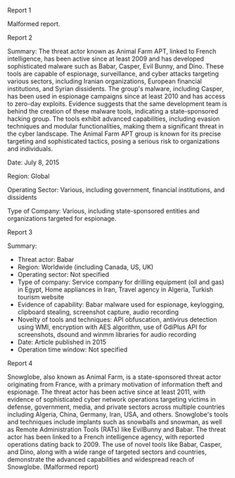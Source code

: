 
Report 1

Malformed report.





Report 2

Summary:
The threat actor known as Animal Farm APT, linked to French intelligence, has been active since at least 2009 and has developed sophisticated malware such as Babar, Casper, Evil Bunny, and Dino. These tools are capable of espionage, surveillance, and cyber attacks targeting various sectors, including Iranian organizations, European financial institutions, and Syrian dissidents. The group's malware, including Casper, has been used in espionage campaigns since at least 2010 and has access to zero-day exploits. Evidence suggests that the same development team is behind the creation of these malware tools, indicating a state-sponsored hacking group. The tools exhibit advanced capabilities, including evasion techniques and modular functionalities, making them a significant threat in the cyber landscape. The Animal Farm APT group is known for its precise targeting and sophisticated tactics, posing a serious risk to organizations and individuals. 

Date: July 8, 2015

Region: Global

Operating Sector: Various, including government, financial institutions, and dissidents

Type of Company: Various, including state-sponsored entities and organizations targeted for espionage.





Report 3

Summary:
- Threat actor: Babar
- Region: Worldwide (including Canada, US, UK)
- Operating sector: Not specified
- Type of company: Service company for drilling equipment (oil and gas) in Egypt, Home appliances in Iran, Travel agency in Algeria, Turkish tourism website
- Evidence of capability: Babar malware used for espionage, keylogging, clipboard stealing, screenshot capture, audio recording
- Novelty of tools and techniques: API obfuscation, antivirus detection using WMI, encryption with AES algorithm, use of GdiPlus API for screenshots, dsound and winmm libraries for audio recording
- Date: Article published in 2015
- Operation time window: Not specified





Report 4

Snowglobe, also known as Animal Farm, is a state-sponsored threat actor originating from France, with a primary motivation of information theft and espionage. The threat actor has been active since at least 2011, with evidence of sophisticated cyber network operations targeting victims in defense, government, media, and private sectors across multiple countries including Algeria, China, Germany, Iran, USA, and others. Snowglobe's tools and techniques include implants such as snowballs and snowman, as well as Remote Administration Tools (RATs) like EvilBunny and Babar. The threat actor has been linked to a French intelligence agency, with reported operations dating back to 2009. The use of novel tools like Babar, Casper, and Dino, along with a wide range of targeted sectors and countries, demonstrate the advanced capabilities and widespread reach of Snowglobe. (Malformed report)


